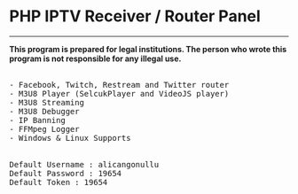 <h1>PHP IPTV Receiver / Router Panel</h1>
<hr></hr>
<b>This program is prepared for legal institutions. The person who wrote this program is not responsible for any illegal use.</B>
<br><br>
<pre>
- Facebook, Twitch, Restream and Twitter router
- M3U8 Player (SelcukPlayer and VideoJS player)
- M3U8 Streaming
- M3U8 Debugger
- IP Banning
- FFMpeg Logger
- Windows & Linux Supports
<br>
Default Username : alicangonullu
Default Password : 19654
Default Token : 19654
<br>
</pre>
